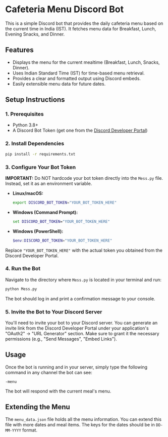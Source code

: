 # Cafeteria Menu Discord Bot

This is a simple Discord bot that provides the daily cafeteria menu based on the current time in India (IST). It fetches menu data for Breakfast, Lunch, Evening Snacks, and Dinner.

## Features

- Displays the menu for the current mealtime (Breakfast, Lunch, Snacks, Dinner).
- Uses Indian Standard Time (IST) for time-based menu retrieval.
- Provides a clear and formatted output using Discord embeds.
- Easily extensible menu data for future dates.

## Setup Instructions

### 1. Prerequisites

- Python 3.8+
- A Discord Bot Token (get one from the [Discord Developer Portal](https://discord.com/developers/applications))

### 2. Install Dependencies

```bash
pip install -r requirements.txt
```

### 3. Configure Your Bot Token

**IMPORTANT:** Do NOT hardcode your bot token directly into the `Mess.py` file. Instead, set it as an environment variable.

- **Linux/macOS:**
  ```bash
  export DISCORD_BOT_TOKEN="YOUR_BOT_TOKEN_HERE"
  ```
- **Windows (Command Prompt):**
  ```cmd
  set DISCORD_BOT_TOKEN="YOUR_BOT_TOKEN_HERE"
  ```
- **Windows (PowerShell):**
  ```powershell
  $env:DISCORD_BOT_TOKEN="YOUR_BOT_TOKEN_HERE"
  ```

Replace `"YOUR_BOT_TOKEN_HERE"` with the actual token you obtained from the Discord Developer Portal.

### 4. Run the Bot

Navigate to the directory where `Mess.py` is located in your terminal and run:

```bash
python Mess.py
```

The bot should log in and print a confirmation message to your console.

### 5. Invite the Bot to Your Discord Server

You'll need to invite your bot to your Discord server. You can generate an invite link from the Discord Developer Portal under your application's "OAuth2" -> "URL Generator" section. Make sure to grant it the necessary permissions (e.g., "Send Messages", "Embed Links").

## Usage

Once the bot is running and in your server, simply type the following command in any channel the bot can see:

```
-menu
```

The bot will respond with the current meal's menu.

## Extending the Menu

The `menu_data.json` file holds all the menu information. You can extend this file with more dates and meal items. The keys for the dates should be in `DD-MM-YYYY` format.